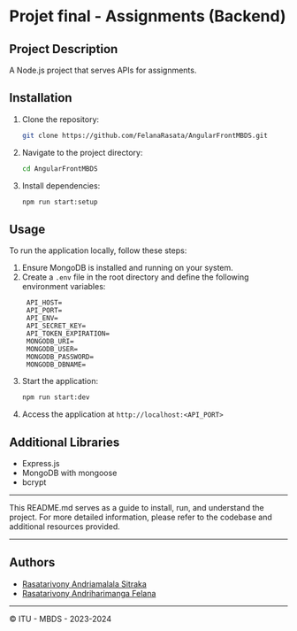 # Projet final - Assignments  (Backend)

## Project Description
A Node.js project that serves APIs for assignments.


## Installation
1. Clone the repository:
   ```bash
   git clone https://github.com/FelanaRasata/AngularFrontMBDS.git
   ```
2. Navigate to the project directory:
   ```bash 
   cd AngularFrontMBDS
   ```
3. Install dependencies:
   ```bash
   npm run start:setup
   ```

## Usage
To run the application locally, follow these steps:
1. Ensure MongoDB is installed and running on your system.
2. Create a `.env` file in the root directory and define the following environment variables:
   ```dotenv
    API_HOST=
    API_PORT=
    API_ENV=
    API_SECRET_KEY=
    API_TOKEN_EXPIRATION=
    MONGODB_URI=
    MONGODB_USER=
    MONGODB_PASSWORD=
    MONGODB_DBNAME=
   ```
3. Start the application:
   ```bash
   npm run start:dev
   ```
4. Access the application at `http://localhost:<API_PORT>`

## Additional Libraries
- Express.js
- MongoDB with mongoose
- bcrypt

---

This README.md serves as a guide to install, run, and understand the project. For more detailed information, please refer to the codebase and additional resources provided.

---

## Authors
- [Rasatarivony Andriamalala Sitraka](mailto:rasatasitraka2@gmail.com)
- [Rasatarivony Andriharimanga Felana](mailto:rasatadiamondra@gmail.com)

---

&copy; ITU - MBDS - 2023-2024
